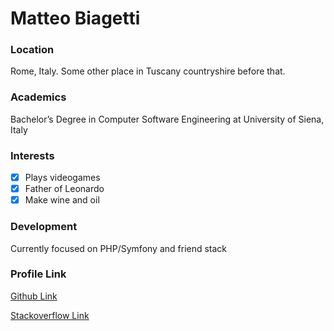 # Matteo Biagetti

### Location
Rome, Italy. Some other place in Tuscany countryshire before that.

### Academics
Bachelor’s Degree in Computer Software Engineering at University of Siena, Italy

### Interests
- [x] Plays videogames
- [x] Father of Leonardo
- [x] Make wine and oil

### Development
Currently focused on PHP/Symfony and friend stack

### Profile Link

[Github Link](https://github.com/mbiagetti)

[Stackoverflow Link](https://stackoverflow.com/users/2270041/matteo)
